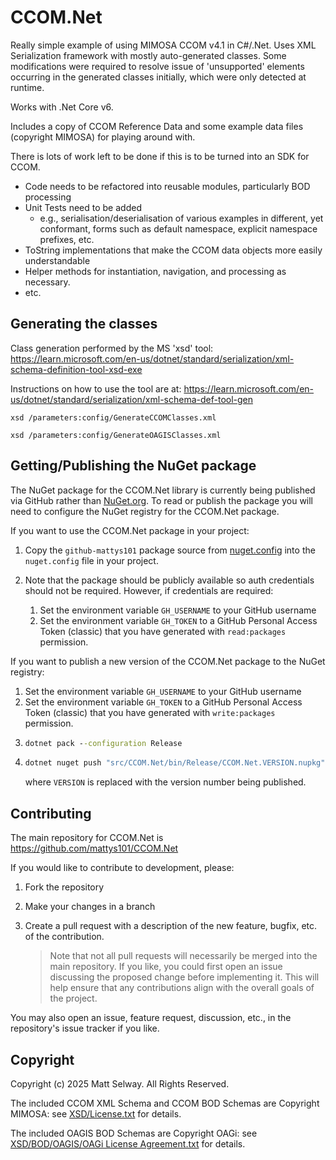 # CCOM.Net

Really simple example of using MIMOSA CCOM v4.1 in C#/.Net. Uses XML Serialization 
framework with mostly auto-generated classes. Some modifications were required to 
resolve issue of 'unsupported' elements occurring in the generated classes initially, 
which were only detected at runtime.

Works with .Net Core v6.

Includes a copy of CCOM Reference Data and some example data files (copyright MIMOSA)
for playing around with.

There is lots of work left to be done if this is to be turned into an SDK for CCOM.
- Code needs to be refactored into reusable modules, particularly BOD processing
- Unit Tests need to be added
  - e.g., serialisation/deserialisation of various examples in different, yet 
    conformant, forms such as default namespace, explicit namespace prefixes, etc.
- ToString implementations that make the CCOM data objects more easily understandable
- Helper methods for instantiation, navigation, and processing as necessary.
- etc.

## Generating the classes

Class generation performed by the MS 'xsd' tool:
  https://learn.microsoft.com/en-us/dotnet/standard/serialization/xml-schema-definition-tool-xsd-exe

Instructions on how to use the tool are at:
  https://learn.microsoft.com/en-us/dotnet/standard/serialization/xml-schema-def-tool-gen

```
xsd /parameters:config/GenerateCCOMClasses.xml 
```

```
xsd /parameters:config/GenerateOAGISClasses.xml
```

## Getting/Publishing the NuGet package

The NuGet package for the CCOM.Net library is currently being published via GitHub
rather than [NuGet.org](https://www.nuget.org). To read or publish the package you
will need to configure the NuGet registry for the CCOM.Net package.

If you want to use the CCOM.Net package in your project:

1. Copy the `github-mattys101` package source from [nuget.config](./nuget.config)
   into the `nuget.config` file in your project.

2. Note that the package should be publicly available so auth credentials should
   not be required. However, if credentials are required:
    1. Set the environment variable `GH_USERNAME` to your GitHub username
    2. Set the environment variable `GH_TOKEN` to a GitHub Personal Access Token (classic)
       that you have generated with `read:packages` permission.


If you want to publish a new version of the CCOM.Net package to the NuGet registry:

1. Set the environment variable `GH_USERNAME` to your GitHub username
2. Set the environment variable `GH_TOKEN` to a GitHub Personal Access Token (classic)
   that you have generated with `write:packages` permission.
3. ```bat
   dotnet pack --configuration Release
   ```
4. ```bat
   dotnet nuget push "src/CCOM.Net/bin/Release/CCOM.Net.VERSION.nupkg" --api-key %GH_TOKEN% --source "github-mattys101"
   ```
   where `VERSION` is replaced with the version number being published.

## Contributing

The main repository for CCOM.Net is https://github.com/mattys101/CCOM.Net

If you would like to contribute to development, please:
1. Fork the repository
2. Make your changes in a branch
3. Create a pull request with a description of the new feature, bugfix, etc.
   of the contribution.

   > Note that not all pull requests will necessarily be merged into the main
   > repository. If you like, you could first open an issue discussing the
   > proposed change before implementing it. This will help ensure that any
   > contributions align with the overall goals of the project.

You may also open an issue, feature request, discussion, etc., in the repository's
issue tracker if you like.

## Copyright

Copyright (c) 2025 Matt Selway. All Rights Reserved.

The included CCOM XML Schema and CCOM BOD Schemas are Copyright MIMOSA: see [XSD/License.txt](XSD/License.txt) for details.

The included OAGIS BOD Schemas are Copyright OAGi: see [XSD/BOD/OAGIS/OAGi License Agreement.txt](XSD/BOD/OAGIS/OAGi%20License%20Agreement.txt) for details.
